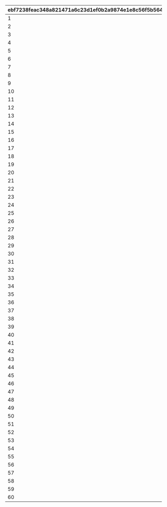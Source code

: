 |ebf7238feac348a821471a6c23d1ef0b2a9874e1e8c56f5b5647b0d83db08da8|226001bc462dbc8b126235c56c6af25a59de2c4502743f8278ef4399eb0e3a0a|a12df8fd0719a6461aa01229c1c971907906faf22bf0391cb93368601fd5b025|ccffab0c87689e821d46597e17b20bd444c8affdf4e585817392b9cadcd76295|1f0da9ead4845c4dce5376630e0933c0ab3397a0d929a4f110e2f99e2f7978a0|
| --- | --- | --- | --- | --- |
|1|10201|3|2|1|
|2|10202|3|2|2|
|3|10203|3|2|3|
|4|10301|10|2|4|
|5|10302|10|2|5|
|6|10303|10|2|6|
|7|10304|10|2|7|
|8|10401|20|2|8|
|9|10402|20|2|9|
|10|10403|20|2|10|
|11|10404|20|2|11|
|12|10405|20|2|12|
|13|10406|20|2|13|
|14|10407|20|2|14|
|15|10408|20|2|15|
|16|10409|20|2|16|
|17|10701|3|1|1|
|18|10601|3|1|2|
|19|10602|3|1|3|
|20|10603|3|1|4|
|21|10604|3|1|5|
|22|11301|10|1|6|
|23|11302|10|1|7|
|24|11303|10|1|8|
|25|11401|20|1|9|
|26|11402|20|1|10|
|27|11403|20|1|11|
|28|11601|20|1|12|
|29|11602|20|1|13|
|30|11603|20|1|14|
|31|11604|20|1|15|
|32|11605|20|1|16|
|33|11606|20|1|17|
|34|11101|20|1|18|
|35|11102|20|1|19|
|36|11103|20|1|20|
|37|11701|20|1|21|
|38|11702|20|1|22|
|39|11703|20|1|23|
|40|10501|3|3|1|
|41|10502|3|3|2|
|42|10503|3|3|3|
|43|11201|10|3|4|
|44|10801|10|3|5|
|45|10802|10|3|6|
|46|10803|10|3|7|
|47|10804|10|3|8|
|48|10901|20|3|9|
|49|10902|20|3|10|
|50|10903|20|3|11|
|51|10904|20|3|12|
|52|11001|20|3|13|
|53|11002|20|3|14|
|54|11003|20|3|15|
|55|11501|20|3|16|
|56|11502|20|3|17|
|57|11503|20|3|18|
|58|11504|20|3|19|
|59|11505|20|3|20|
|60|11506|20|3|21|